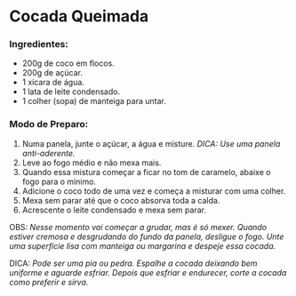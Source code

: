 # Cocada Queimada 

### Ingredientes:
- 200g de coco em flocos.
- 200g de açúcar.
- 1 xícara de água.
- 1 lata de leite condensado.
- 1 colher (sopa) de manteiga para untar.

### Modo de Preparo:
1. Numa panela, junte o açúcar, a água e misture.
_DICA: Use uma panela anti-aderente._
2. Leve ao fogo médio e não mexa mais.
3. Quando essa mistura começar a ficar no tom de caramelo, abaixe o fogo para o minimo.
4. Adicione o coco todo de uma vez e começa a misturar com uma colher.
5. Mexa sem parar até que o coco absorva toda a calda.
6. Acrescente o leite condensado e mexa sem parar.
  
OBS: _Nesse momento vai começar a grudar, mas é só mexer.
Quando estiver cremosa e desgrudando do fundo da panela, desligue o fogo.
Unte uma superfície lisa com manteiga ou margarina e despeje essa cocada._ 

DICA: _Pode ser uma pia ou pedra.
Espalhe a cocada deixando bem uniforme e aguarde esfriar.
Depois que esfriar e endurecer, corte a cocada como preferir e sirva._
